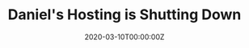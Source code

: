---
title: Daniel's Hosting is Shutting Down
link_onion: http://darkzzx4avcsuofgfez5zq75cqc4mprjvfqywo45dfcaxrwqg6qrlfid.onion/post/daniels-hosting-to-shut-down/
link: https://darknetlive.com/post/daniels-hosting-to-shut-down/
date: 2020-03-10T00:00:00Z
source: DarknetLive
tags:
- danielshosting
image_header:
---